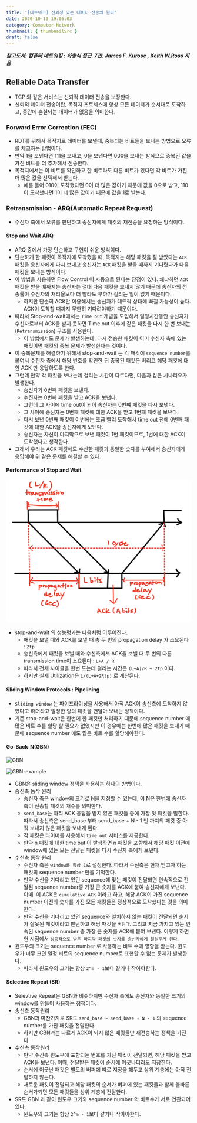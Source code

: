 ```yaml
---
title: '[네트워크] 신뢰성 있는 데이터 전송의 원리'
date: 2020-10-13 19:05:03
category: Computer-Network
thumbnail: { thumbnailSrc }
draft: false
---
```


_**참고도서: 컴퓨터 네트워킹 : 하향식 접근. 7판. James F. Kurose , Keith W.Ross 지음**_

## Reliable Data Transfer

- TCP 와 같은 서비스는 신뢰적 데이터 전송을 보장한다.
- 신뢰적 데이터 전송이란, 목적지 프로세스에 항상 모든 데이터가 순서대로 도착하고, 중간에 손실되는 데이터가 없음을 의미한다.

### Forward Error Correction (FEC)

- RDT를 위해서 목적지로 데이터를 보낼때, 중복되는 비트들을 보내는 방법으로 오류를 체크하는 방법이다.
- 만약 1을 보낸다면 111을 보내고, 0을 보낸다면 000을 보내는 방식으로 중복된 값을 가진 비트를 더 추가해서 전송한다.
- 목적지에서는 이 비트를 확인하고 한 비트라도 다른 비트가 있다면 각 비트가 가진 더 많은 값을 선택해서 받는다.
  - 예를 들어 010이 도착했다면 0이 더 많은 값이기 때문에 값을 0으로 받고, 110 이 도착했다면 1이 더 많은 값이기 때문에 값을 1로 받는다.

### Retransmission - ARQ(Automatic Repeat Request)

- 수신자 측에서 오류를 판단하고 송신자에게 패킷의 재전송을 요청하는 방식이다.

#### Stop and Wait ARQ

- ARQ 중에서 가장 단순하고 구현이 쉬운 방식이다.
- 단순하게 한 패킷이 목적지에 도착했을 때, 목적지는 해당 패킷을 잘 받았다는 `ACK` 패킷을 송신자에게 다시 보내고 송신자는 `ACK` 패킷을 받을 때까지 기다렸다가 다음 패킷을 보내는 방식이다.
- 이 방법을 사용하면 Flow Control 이 자동으로 된다는 장점이 있다. 왜냐하면 `ACK` 패킷을 받을 떄까지는 송신자는 절대 다음 패킷을 보내지 않기 때문에 송신자의 전송률이 수진자의 처리율보다 더 빨라도 부하가 걸리는 일이 없기 때문이다.
  - 하지만 단순히 ACK만 이용해서는 송신자가 데드락 상태에 빠질 가능성이 높다. ACK이 도착할 때까지 무한히 기다려야하기 때문이다.
- 따라서 Stop-and-wait에서는 `Time out` 개념을 도입해서 일정시간동안 송신자가 수신자로부터 ACK을 받지 못하면 Time out 이후에 같은 패킷을 다시 한 번 보내는(`Retransmission`) 구조를 사용한다.
  - 이 방법에서도 문제가 발생하는데, 다시 전송한 패킷이 이미 수신자 측에 있는 패킷이면 패킷의 중복 문제가 발생한다는 것이다.
- 이 중복문제를 해결하기 위해서 stop-and-wait 는 각 패킷에 `sequence number`를 붙여서 수진자 측에서 해당 번호를 확인한 뒤 중복된 패킷은 버리고 해당 패킷에 대한 ACK 만 응답하도록 한다.
- 그런데 만약 각 패킷을 보내는데 걸리는 시간이 다르다면, 다음과 같은 시나리오가 발생한다.
  - 송신자가 0번째 패킷을 보낸다.
  - 수진자는 0번째 패킷을 받고 ACK을 보낸다.
  - 그런데 그 사이에 time out이 되어 송신자는 0번쨰 패킷을 다시 보낸다.
  - 그 사이에 송신자는 0번째 패킷에 대한 ACK을 받고 1번째 패킷을 보낸다.
  - 다시 보낸 0번째 패킷이 이번에는 조금 빨리 도착해서 time out 전에 0번째 패킷에 대한 ACK을 송신자에게 보낸다.
  - 송신자는 자신이 마지막으로 보낸 패킷이 1번 패킷이므로, 1번에 대한 ACK이 도착했다고 생각한다.
- 그래서 우리는 ACK 패킷에도 수신한 패킷과 동일한 숫자를 부여해서 송신자에게 응답해야 위 같은 문제를 해결할 수 있다.

#### Performance of Stop and Wait

![stop-and-wait-performance](../assets/post_images/ARQ/1.png)

- stop-and-wait 의 성능평가는 다음처럼 이루어진다.
  - 패킷을 보낼 때와 ACK를 보낼 때 총 두 번의 propagation delay 가 소요된다 : `2tp`
  - 송신측에서 패킷을 보낼 때와 수신측에서 ACK을 보낼 때 두 번의 다른 transmission time이 소요된다 : `L+A / R`
  - 따라서 전체 사이클을 한번 도는데 걸리는 시간은 `(L+A)/R + 2tp` 이다.
  - 하지만 실제 Utilization은 `L/(L+A+2Rtp)` 로 계산된다.

#### Sliding Window Protocols : Pipelining

- `Sliding window` 는 파이프라이닝을 사용해서 아직 ACK이 송신측에 도착하지 않았다고 하더라고 일정한 양의 패킷을 연달아 보내는 정책이다.
- 기존 stop-and-wait은 한번에 한 패킷만 처리하기 때문에 sequence number 에 많은 비트 수를 할당 할 필요가 없었지만 이 경우에는 한번에 많은 패킷을 보내기 때문에 sequence number 에도 많은 비트 수를 할당해야한다.

#### Go-Back-N(GBN)

![GBN](https://www.net.t-labs.tu-berlin.de/teaching/computer_networking/03.04-Dateien/gbn_seqnum.gif)

![GBN-example](https://3.bp.blogspot.com/-pn9sAS_zSas/WX8Lqv6DetI/AAAAAAAABVY/r1FiR4vuQwgCGY8QvnyxaB6zPUS3FgeuACLcBGAs/s640/%25E1%2584%2589%25E1%2585%25B3%25E1%2584%258F%25E1%2585%25B3%25E1%2584%2585%25E1%2585%25B5%25E1%2586%25AB%25E1%2584%2589%25E1%2585%25A3%25E1%2586%25BA%2B2017-07-31%2B%25E1%2584%258B%25E1%2585%25A9%25E1%2584%2592%25E1%2585%25AE%2B7.50.57.png)

- GBN은 sliding window 정책을 사용하는 하나의 방법이다.
- 송신측 동작 원리
  - 송신자 측은 window의 크기로 N을 지정할 수 있는데, 이 N은 한번에 송신자 측이 전송할 패킷의 개수를 의미한다.
  - `send_base`는 아직 ACK 응답을 받지 않은 패킷들 중에 가장 첫 패킷을 말한다. 따라서 송신측은 send_base 부터 send_base + N - 1 번 까지의 패킷 중 아직 보내지 않은 패킷을 보내게 된다.
  - 각 패킷은 타이머를 사용해서 `time out` 서비스를 제공한다.
  - 만약 n 패킷에 대한 time out 이 발생하면 n 패킷을 포함해서 해당 패킷 이전에 window에 있는 모든 전달된 패킷을 다시 수신자 측에게 보낸다.
- 수신측 동작 원리
  - 수신자 측은 `window를 항상 1`로 설정한다. 따라서 수신측은 현재 받고자 하는 패킷의 sequence number 만을 기억한다.
  - 만약 수신을 기다리고 있던 sequence에 맞는 패킷이 전달되면 연속적으로 전돨된 sequence number중 가장 큰 숫자를 ACK에 붙여 송신자에게 보낸다. 이때, 이 ACK은 `cumulative ACK` 이라고 하고, 해당 ACK이 가진 sequence number 이전의 숫자를 가진 모든 패킷들은 정상적으로 도착했다는 것을 의미한다.
  - 만약 수신을 기다리고 있던 sequence와 일치하지 않는 패킷이 전달되면 순서가 잘못된 패킷이라고 판단하고 해당 패킷을 `버린다`. 그리고 지금 가지고 있는 연속된 sequence number 중 가장 큰 숫자를 ACK에 붙여 보낸다. 이렇게 하면 현 시점에서 `성공적으로 받은 마지막 패킷의 숫자를 송신자에게 알려주게 된다`.
- 윈도우의 크기는 sequence number 로 사용하는 비트 수에 영향을 받는다. 윈도우가 너무 크면 일정 비트의 sequence number로 표현할 수 없는 문제가 발생한다.
  - 따라서 윈도우의 크기는 항상 `2^m - 1`보다 같거나 작아야한다.

#### Selective Repeat (SR)

- Selevtive Repeat은 GBN과 비슷하지만 수신자 측에도 송신자와 동일한 크기의 window를 만들어 사용하는 정책이다.
- 송신측 동작원리
  - GBN과 마찬가지로 SR도 `send_base ~ send_base + N - 1` 의 sequence number를 가진 패킷을 전달한다.
  - 하지만 GBN과는 다르게 ACK이 되지 않은 패킷들만 재전송하는 정책을 가진다.
- 수신측 동작원리
  - 만약 수신측 윈도우에 포함되는 번호를 가진 패킷이 전달되면, 해당 패킷을 받고 ACK을 보낸다. 이때, 전달받은 패킷이 순서에 어긋나더라도 저장한다.
  - 순서에 어긋난 패킷은 별도의 버퍼에 따로 저장을 해두고 상위 계층에는 아직 전달하지 않는다.
  - 새로운 패킷이 전달되고 해당 패킷의 순서가 버퍼에 있는 패킷들과 함께 올바른 순서가되면 모든 패킷들을 상위 계층에 전달한다.
- SR도 GBN 과 같이 윈도우 크기와 sequence number 의 비트수가 서로 연관되어 있다.
  - 윈도우의 크기는 항상 `2^m - 1`보다 같거나 작아야한다.
